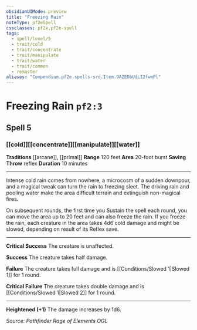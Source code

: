 ```yaml
---
obsidianUIMode: preview
title: "Freezing Rain"
noteType: pf2eSpell
cssclasses: pf2e,pf2e-spell
tags:
  - spell/level/5
  - trait/cold
  - trait/concentrate
  - trait/manipulate
  - trait/water
  - trait/common
  - remaster
aliases: "Compendium.pf2e.spells-srd.Item.9AZEObUdLI2fwmPl" 
---
```

# Freezing Rain  `pf2:3`  
## Spell 5
### [[cold]][[concentrate]][[manipulate]][[water]]
**Traditions** [[arcane]], [[primal]]
**Range** 120 feet
**Area** 20-foot burst
**Saving Throw**  reflex
**Duration** 10 minutes
* * * 
Intense cold rain comes from nowhere, a microcosm of a sudden downpour, and a magical tweak can turn the rain to freezing sleet. The driving rain and pooling water make the area difficult terrain and extinguish non-magical fires.

On subsequent rounds, the first time you Sustain the spell each round, you can move the area up to 20 feet and can also freeze the rain. If you freeze the rain, each creature in the area takes 4d6 cold damage and might be slowed, depending on result of its Reflex save.

* * *

**Critical Success** The creature is unaffected.

**Success** The creature takes half damage.

**Failure** The creature takes full damage and is [[Conditions/Slowed 1|Slowed 1]] for 1 round.

**Critical Failure** The creature takes double damage and is [[Conditions/Slowed 1|Slowed 2]] for 1 round.

* * *

**Heightened (+1)** The damage increases by 1d6.

*Source: Pathfinder Rage of Elements*
*OGL*